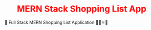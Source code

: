 <h1 style="text-align: center; color: red">MERN Stack Shopping List App</h1>
🛒 Full Stack MERN Shopping List Application 🙉🚄⚛💚
